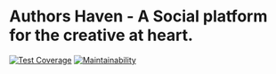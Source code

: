 # Authors Haven - A Social platform for the creative at heart.

[![Test Coverage](https://api.codeclimate.com/v1/badges/beb931b0733dc5859f40/test_coverage)](https://codeclimate.com/github/andela/artemis-ah-frontend/test_coverage) [![Maintainability](https://api.codeclimate.com/v1/badges/beb931b0733dc5859f40/maintainability)](https://codeclimate.com/github/andela/artemis-ah-frontend/maintainability)